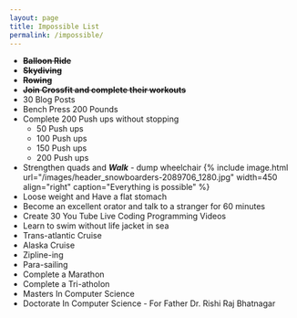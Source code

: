 ```yaml
---
layout: page
title: Impossible List
permalink: /impossible/
---
```

- ~~**Balloon Ride**~~
- ~~**Skydiving**~~
- ~~**Rowing**~~
- ~~**Join Crossfit and complete their workouts**~~
- 30 Blog Posts
 - Bench Press 200 Pounds
 - Complete 200 Push ups without stopping
	 - 50 Push ups
	 - 100 Push ups
	 - 150 Push ups
	 - 200 Push ups
- Strengthen quads and **_Walk_** - dump wheelchair
 {% include image.html url="/images/header_snowboarders-2089706_1280.jpg" width=450 align="right" caption="Everything is possible" %}
- Loose weight and Have a flat stomach
- Become an excellent orator and talk to a stranger for 60 minutes
- Create 30 You Tube Live Coding Programming Videos
- Learn to swim without life jacket in sea
- Trans-atlantic Cruise
- Alaska Cruise
- Zipline-ing
- Para-sailing
- Complete a Marathon
- Complete a Tri-atholon
- Masters In Computer Science
- Doctorate In Computer Science - For Father Dr. Rishi Raj Bhatnagar